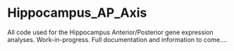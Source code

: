# Hippocampus_AP_Axis

All code used for the Hippocampus Anterior/Posterior gene expression analyses. Work-in-progress. Full documentation and information to come....
